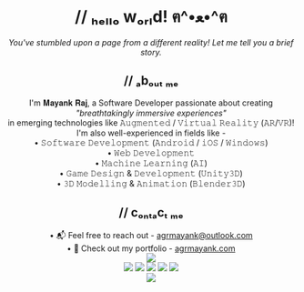 <h1 align="center">// ₕₑₗₗₒ wₒᵣₗd! ฅ^•ﻌ•^ฅ</h1>

<!--
**AgrMayank/AgrMayank** is a ✨ _special_ ✨ repository because its `README.md` (this file) appears on your GitHub profile.

Here are some ideas to get you started:

- 🔭 I’m currently working on ...
- 🌱 I’m currently learning ...
- 👯 I’m looking to collaborate on ...
- 🤔 I’m looking for help with ...
- 💬 Ask me about ...
- 📫 How to reach me: ...
- 😄 Pronouns: ...
- ⚡ Fun fact: ...
-->

<p align="center"><i>You've stumbled upon a page from a different reality! Let me tell you a brief story.</i></p>

<h2 align="center">// ₐbₒᵤₜ ₘₑ</h2>

<p align="center">
 I'm 𝐌𝐚𝐲𝐚𝐧𝐤 𝐑𝐚𝐣, a Software Developer passionate about creating<br><i>"breathtakingly immersive experiences"</i><br>in emerging technologies like 𝙰𝚞𝚐𝚖𝚎𝚗𝚝𝚎𝚍 / 𝚅𝚒𝚛𝚝𝚞𝚊𝚕 𝚁𝚎𝚊𝚕𝚒𝚝𝚢 (𝙰𝚁/𝚅𝚁)!<br>
I'm also well-experienced in fields like - <br>
• 𝚂𝚘𝚏𝚝𝚠𝚊𝚛𝚎 𝙳𝚎𝚟𝚎𝚕𝚘𝚙𝚖𝚎𝚗𝚝 (𝙰𝚗𝚍𝚛𝚘𝚒𝚍 / 𝚒𝙾𝚂 / 𝚆𝚒𝚗𝚍𝚘𝚠𝚜)<br>
• 𝚆𝚎𝚋 𝙳𝚎𝚟𝚎𝚕𝚘𝚙𝚖𝚎𝚗𝚝<br>
• 𝙼𝚊𝚌𝚑𝚒𝚗𝚎 𝙻𝚎𝚊𝚛𝚗𝚒𝚗𝚐 (𝙰𝙸)<br>
• 𝙶𝚊𝚖𝚎 𝙳𝚎𝚜𝚒𝚐𝚗 & 𝙳𝚎𝚟𝚎𝚕𝚘𝚙𝚖𝚎𝚗𝚝 (𝚄𝚗𝚒𝚝𝚢𝟹𝙳)<br>
• 𝟹𝙳 𝙼𝚘𝚍𝚎𝚕𝚕𝚒𝚗𝚐 & 𝙰𝚗𝚒𝚖𝚊𝚝𝚒𝚘𝚗 (𝙱𝚕𝚎𝚗𝚍𝚎𝚛𝟹𝙳)<br></p>

<h2 align="center">// cₒₙₜₐcₜ ₘₑ</h2>

<p align="center">
• 📬 Feel free to reach out - <a href="mailto:agrmayank@outlook.com">agrmayank@outlook.com</a><br>
• 🎨 Check out my portfolio - <a href="https://agrmayank.com/" target="_blank">agrmayank.com</a>
<br>
<img src="http://hits.dwyl.com/AgrMayank/AgrMayank.svg"></img>
<br>
<a href="https://medium.com/@AgrMayank" target="_blank"><img src="https://img.shields.io/badge/medium-%2312100E.svg?&style=for-the-badge&logo=medium&logoColor=white" /></a> <a href="https://twitter.com/myid_mayank" target="_blank"><img src="https://img.shields.io/badge/twitter-%231DA1F2.svg?&style=for-the-badge&logo=twitter&logoColor=white" /></a> <a href="https://www.linkedin.com/in/AgrMayank/" target="_blank"><img src="https://img.shields.io/badge/linkedin-%230077B5.svg?&style=for-the-badge&logo=linkedin&logoColor=white" /></a> <a href="https://www.facebook.com/myid.mayank" target="_blank"><img src = "https://img.shields.io/badge/facebook-%231877F2.svg?&style=for-the-badge&logo=facebook&logoColor=white"></a> <a href="https://www.instagram.com/myid.mayank/" target="_blank"><img src = "https://img.shields.io/badge/instagram-%23E4405F.svg?&style=for-the-badge&logo=instagram&logoColor=white"></a>
<br>
<a href="https://agrmayank.com/">
  <img src="https://github-readme-stats.vercel.app/api?username=AgrMayank&show_icons=true&title_color=fbeb58&icon_color=fbeb58&text_color=fbeb58&bg_color=535a60" />
</a>
</p>
